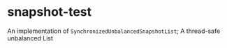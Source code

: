 # snapshot-test
An implementation of `SynchronizedUnbalancedSnapshotList`; A thread-safe unbalanced List 
